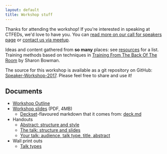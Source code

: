 ```yaml
---
layout: default
title: Workshop stuff
---
```


Thanks for attending the workshop! If you're interested in speaking at CTFEDs, we'd love to have you. You can [read more on our call for speakers page](http://ctfeds.org/call-for-speakers/) or [contact us via meetup](http://www.meetup.com/ctfeds/members/?op=leaders).

Ideas and content gathered from **so many** places: see [resources](resources/) for a list. Training methods based on techniques in [Training From The Back Of The Room](http://bowperson.com/training-from-the-back-of-the-room/) by Sharon Bowman.

The source for this workshop is available as a git repository on GitHub: [Speaker-Workshop-2017](https://github.com/CTFEDs/Speaker-Workshop-2017). Please feel free to share and use it!

## Documents

* [Workshop Outline](workshop-outline/)
* [Workshop slides](deck.pdf) (PDF, 4MB)
    * [Deckset](http://decksetapp.com/)-flavoured markdown that it comes from: [deck.md](deck.md)
* Handouts
    * [Abstract: structure and style](print/abstract-handout.pdf)
    * [The talk: structure and slides](print/preparing-a-talk-handout.pdf)
    * [Your talk: audience, talk type, title, abstract](print/write-an-abstract-handout.pdf)
* Wall print outs
    * [Talk types](print/talk-types.pdf)
